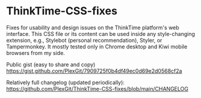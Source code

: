 # ThinkTime-CSS-fixes

Fixes for usability and design issues on the ThinkTime platform's web interface.
This CSS file or its content can be used inside any style-changing extension, e.g., Stylebot (personal recommendation), Styler, or Tampermonkey.
It mostly tested only in Chrome desktop and Kiwi mobile browsers from my side.

Public gist (easy to share and copy)
https://gist.github.com/PlexGit/7909725f0b4df49ec0d69e2d0568cf2a

Relatively full changelog (updated periodically):
https://github.com/PlexGit/ThinkTime-CSS-fixes/blob/main/CHANGELOG

